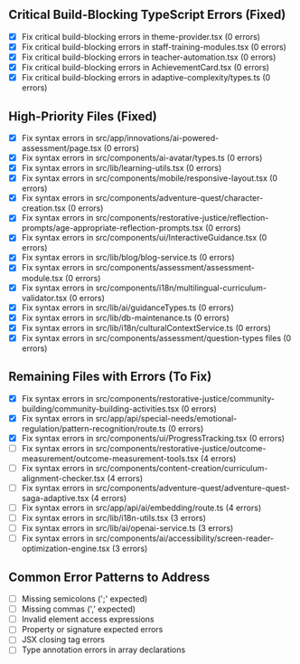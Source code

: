 ## Critical Build-Blocking TypeScript Errors (Fixed)
- [x] Fix critical build-blocking errors in theme-provider.tsx (0 errors)
- [x] Fix critical build-blocking errors in staff-training-modules.tsx (0 errors)
- [x] Fix critical build-blocking errors in teacher-automation.tsx (0 errors)
- [x] Fix critical build-blocking errors in AchievementCard.tsx (0 errors)
- [x] Fix critical build-blocking errors in adaptive-complexity/types.ts (0 errors)

## High-Priority Files (Fixed)
- [x] Fix syntax errors in src/app/innovations/ai-powered-assessment/page.tsx (0 errors)
- [x] Fix syntax errors in src/components/ai-avatar/types.ts (0 errors)
- [x] Fix syntax errors in src/lib/learning-utils.tsx (0 errors)
- [x] Fix syntax errors in src/components/mobile/responsive-layout.tsx (0 errors)
- [x] Fix syntax errors in src/components/adventure-quest/character-creation.tsx (0 errors)
- [x] Fix syntax errors in src/components/restorative-justice/reflection-prompts/age-appropriate-reflection-prompts.tsx (0 errors)
- [x] Fix syntax errors in src/components/ui/InteractiveGuidance.tsx (0 errors)
- [x] Fix syntax errors in src/lib/blog/blog-service.ts (0 errors)
- [x] Fix syntax errors in src/components/assessment/assessment-module.tsx (0 errors)
- [x] Fix syntax errors in src/components/i18n/multilingual-curriculum-validator.tsx (0 errors)
- [x] Fix syntax errors in src/lib/ai/guidanceTypes.ts (0 errors)
- [x] Fix syntax errors in src/lib/db-maintenance.ts (0 errors)
- [x] Fix syntax errors in src/lib/i18n/culturalContextService.ts (0 errors)
- [x] Fix syntax errors in src/components/assessment/question-types files (0 errors)

## Remaining Files with Errors (To Fix)
- [x] Fix syntax errors in src/components/restorative-justice/community-building/community-building-activities.tsx (0 errors)
- [x] Fix syntax errors in src/app/api/special-needs/emotional-regulation/pattern-recognition/route.ts (0 errors)
- [x] Fix syntax errors in src/components/ui/ProgressTracking.tsx (0 errors)
- [ ] Fix syntax errors in src/components/restorative-justice/outcome-measurement/outcome-measurement-tools.tsx (4 errors)
- [ ] Fix syntax errors in src/components/content-creation/curriculum-alignment-checker.tsx (4 errors)
- [ ] Fix syntax errors in src/components/adventure-quest/adventure-quest-saga-adaptive.tsx (4 errors)
- [ ] Fix syntax errors in src/app/api/ai/embedding/route.ts (4 errors)
- [ ] Fix syntax errors in src/lib/i18n-utils.tsx (3 errors)
- [ ] Fix syntax errors in src/lib/ai/openai-service.ts (3 errors)
- [ ] Fix syntax errors in src/components/ai/accessibility/screen-reader-optimization-engine.tsx (3 errors)

## Common Error Patterns to Address
- [ ] Missing semicolons (';' expected)
- [ ] Missing commas (',' expected)
- [ ] Invalid element access expressions
- [ ] Property or signature expected errors
- [ ] JSX closing tag errors
- [ ] Type annotation errors in array declarations
